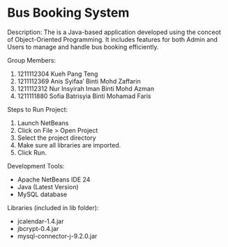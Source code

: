 # Bus Booking System

Description:
The is a Java-based application developed using the conceot of Object-Oriented Programming. It includes features for both Admin and Users to manage and handle bus booking efficiently.

Group Members:
1. 1211112304 Kueh Pang Teng
2. 1211112369 Anis Syifaa’ Binti Mohd Zaffarin
3. 1211112312 Nur Insyirah Iman Binti Mohd Azman
4. 1211111880 Sofia Batrisyia Binti Mohamad Faris

Steps to Run Project:
1. Launch NetBeans
2. Click on File > Open Project
3. Select the project directory
4. Make sure all libraries are imported.
5. Click Run.
   
Development Tools:
- Apache NetBeans IDE 24
- Java (Latest Version)
- MySQL database

Libraries (included in lib folder):
- jcalendar-1.4.jar
- jbcrypt-0.4.jar
- mysql-connector-j-9.2.0.jar

